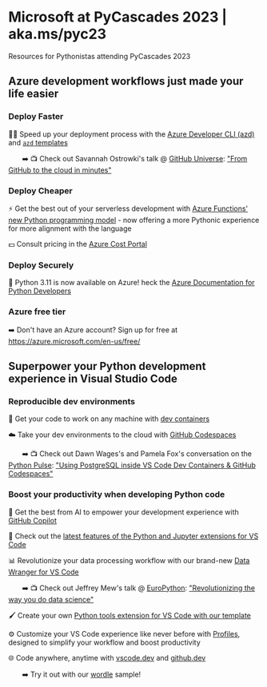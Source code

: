 # Microsoft at PyCascades 2023 | aka.ms/pyc23
Resources for Pythonistas attending PyCascades 2023

## Azure development workflows just made your life easier

### Deploy Faster 

🏃‍♀️ Speed up your deployment process with the [Azure Developer CLI (azd)](https://docs.microsoft.com/en-us/cli/azure/install-azure-cli) and [`azd` templates](https://azure.github.io/awesome-azd/) 

&nbsp;&nbsp;&nbsp;&nbsp;&nbsp;&nbsp;&nbsp;➡️ 📺 Check out Savannah Ostrowki's talk @ [GitHub Universe](https://githubuniverse.com/): ["From GitHub to the cloud in minutes"](https://www.youtube.com/watch?v=9z3PiHSCcYs)


### Deploy Cheaper

⚡ Get the best out of your serverless development with [Azure Functions' new Python programming model](https://learn.microsoft.com/en-us/azure/azure-functions/functions-bindings-triggers-python) - now offering a more Pythonic experience for more alignment with the language

💵 Consult pricing in the [Azure Cost Portal](https://azure.microsoft.com/pricing/calculator/)

### Deploy Securely

📢 Python 3.11 is now available on Azure! heck the [Azure Documentation for Python Developers](https://azure.microsoft.com/en-us/resources/developers/python/)

###  Azure free tier 
➡️ Don't have an Azure account? Sign up for free at https://azure.microsoft.com/en-us/free/

## Superpower your Python development experience in Visual Studio Code

### Reproducible dev environments

📂 Get your code to work on any machine with [dev containers](https://code.visualstudio.com/docs/devcontainers/containers)

☁️ Take your dev environments to the cloud with [GitHub Codespaces](https://code.visualstudio.com/docs/remote/codespaces)


&nbsp;&nbsp;&nbsp;&nbsp;&nbsp;&nbsp;&nbsp;➡️ 📺 Check out Dawn Wages's and Pamela Fox's conversation on the [Python Pulse](https://devblogs.microsoft.com/python/announcing-python-pulse/): ["Using PostgreSQL inside VS Code Dev Containers & GitHub Codespaces"](https://www.youtube.com/watch?v=JTHTWp9DIZQ)


### Boost your productivity when developing Python code 
🧠 Get the best from AI to empower your development experience with [GitHub Copilot](https://code.visualstudio.com/docs/editor/artificial-intelligence)

🐍 Check out the [latest features of the Python and Jupyter extensions for VS Code](https://devblogs.microsoft.com/python/)

📊 Revolutionize your data processing workflow with our brand-new [Data Wranger for VS Code](https://aka.ms/datawrangler)  

&nbsp;&nbsp;&nbsp;&nbsp;&nbsp;&nbsp;&nbsp;➡️ 📺 Check out Jeffrey Mew's talk @ [EuroPython](https://ep2022.europython.eu/): ["Revolutionizing the way you do data science"](https://www.youtube.com/watch?v=uPRQXDjQhMs&t=574s)


🖌️ Create your own [Python tools extension for VS Code with our template](https://github.com/microsoft/vscode-python-tools-extension-template)

⚙️ Customize your VS Code experience like never before with [Profiles](https://code.visualstudio.com/docs/editor/profiles), designed to simplify your workflow and boost productivity

🌐 Code anywhere, anytime with [vscode.dev](https://vscode.dev/) and [github.dev](https://github.dev/)  

&nbsp;&nbsp;&nbsp;&nbsp;&nbsp;&nbsp;&nbsp;➡️ Try it out with our [wordle](https://github.com/luabud/wordle) sample!



